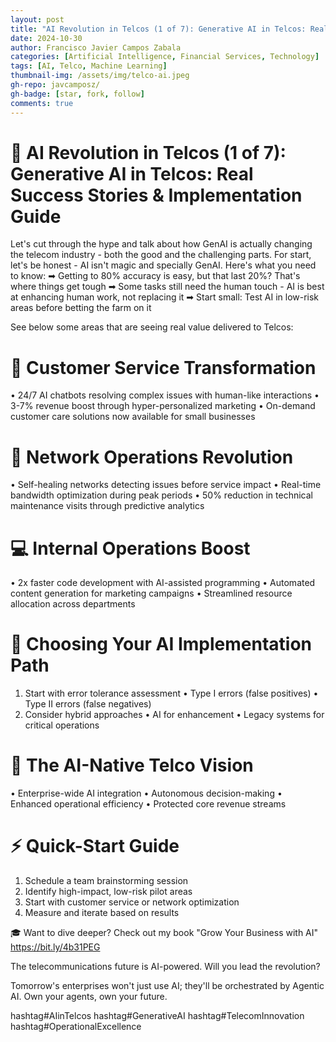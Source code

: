 ```yaml
---
layout: post
title: "AI Revolution in Telcos (1 of 7): Generative AI in Telcos: Real Success Stories & Implementation Guide"
date: 2024-10-30
author: Francisco Javier Campos Zabala
categories: [Artificial Intelligence, Financial Services, Technology]
tags: [AI, Telco, Machine Learning]
thumbnail-img: /assets/img/telco-ai.jpeg
gh-repo: javcamposz/
gh-badge: [star, fork, follow]
comments: true
---
```


# 🚀 AI Revolution in Telcos (1 of 7): Generative AI in Telcos: Real Success Stories & Implementation Guide

Let's cut through the hype and talk about how GenAI is actually changing the telecom industry - both the good and the challenging parts. For start, let's be honest - AI isn't magic and specially GenAI. Here's what you need to know:
➡ Getting to 80% accuracy is easy, but that last 20%? That's where things get tough
➡ Some tasks still need the human touch - AI is best at enhancing human work, not replacing it
➡ Start small: Test AI in low-risk areas before betting the farm on it

See below some areas that are seeing real value delivered to Telcos:

# 📱 Customer Service Transformation
• 24/7 AI chatbots resolving complex issues with human-like interactions
• 3-7% revenue boost through hyper-personalized marketing
• On-demand customer care solutions now available for small businesses

#  🔧 Network Operations Revolution
• Self-healing networks detecting issues before service impact
• Real-time bandwidth optimization during peak periods
• 50% reduction in technical maintenance visits through predictive analytics

# 💻 Internal Operations Boost
• 2x faster code development with AI-assisted programming
• Automated content generation for marketing campaigns
• Streamlined resource allocation across departments

# 🎯 Choosing Your AI Implementation Path
1. Start with error tolerance assessment
 • Type I errors (false positives)
 • Type II errors (false negatives)
2. Consider hybrid approaches
 • AI for enhancement
 • Legacy systems for critical operations

# 🔮 The AI-Native Telco Vision
• Enterprise-wide AI integration
• Autonomous decision-making
• Enhanced operational efficiency
• Protected core revenue streams

# ⚡ Quick-Start Guide
1. Schedule a team brainstorming session
2. Identify high-impact, low-risk pilot areas
3. Start with customer service or network optimization
4. Measure and iterate based on results

🎓 Want to dive deeper? Check out my book "Grow Your Business with AI" 
https://bit.ly/4b31PEG

The telecommunications future is AI-powered. Will you lead the revolution? 

Tomorrow's enterprises won't just use AI; they'll be orchestrated by Agentic AI. Own your agents, own your future.

hashtag#AIinTelcos hashtag#GenerativeAI hashtag#TelecomInnovation hashtag#OperationalExcellence